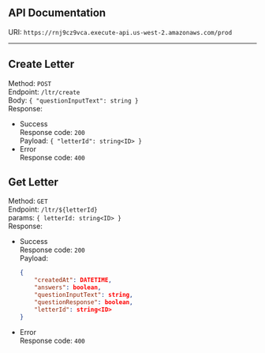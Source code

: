 


## API Documentation

URI: `https://rnj9cz9vca.execute-api.us-west-2.amazonaws.com/prod`

<hr>

## Create Letter
Method: `POST` <br>
Endpoint: `/ltr/create` <br>
Body: `{ "questionInputText": string }` <br>
Response: <br>
 - Success <br>
    Response code: `200` <br>
    Payload: `{ "letterId": string<ID> }` <br>
 - Error<br>
    Response code: `400`
   


## Get Letter
Method: `GET` <br>
Endpoint: `/ltr/${letterId}` <br>
params: `{ letterId: string<ID> }` <br>
Response: <br>
 - Success <br>
    Response code: `200` <br>
    Payload: 
    ```json
    {
        "createdAt": DATETIME,
        "answers": boolean,
        "questionInputText": string,
        "questionResponse": boolean,
        "letterId": string<ID>
    }
    ```
 - Error<br>
    Response code: `400`
   
